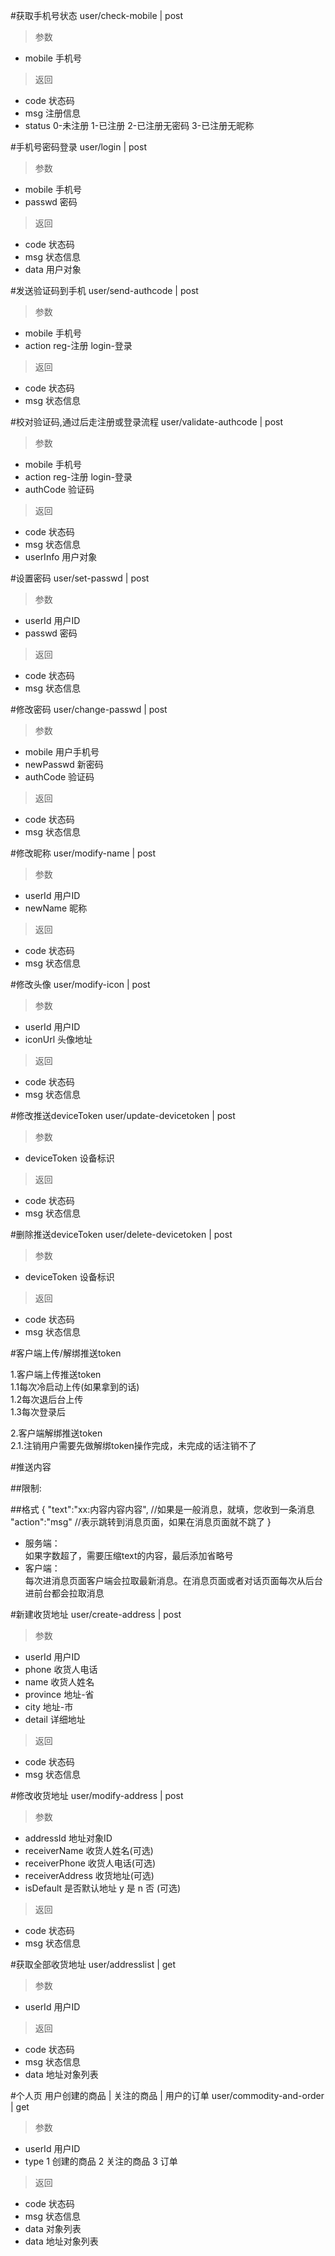 #获取手机号状态
user/check-mobile | post
> 参数
* mobile 手机号

> 返回  
* code 状态码
* msg 注册信息
* status 0-未注册 1-已注册 2-已注册无密码 3-已注册无昵称

#手机号密码登录
user/login | post
> 参数  
* mobile 手机号
* passwd 密码

> 返回  
* code 状态码
* msg 状态信息
* data 用户对象

#发送验证码到手机
user/send-authcode | post
> 参数  
* mobile 手机号
* action reg-注册 login-登录

> 返回  
* code 状态码
* msg 状态信息

#校对验证码,通过后走注册或登录流程
user/validate-authcode | post
> 参数  
* mobile 手机号
* action reg-注册 login-登录
* authCode 验证码

> 返回  
* code 状态码
* msg 状态信息
* userInfo 用户对象

#设置密码
user/set-passwd | post
> 参数  
* userId 用户ID
* passwd 密码

> 返回  
* code 状态码
* msg 状态信息

#修改密码
user/change-passwd | post
> 参数  
* mobile 用户手机号
* newPasswd 新密码
* authCode 验证码

> 返回  
* code 状态码
* msg 状态信息

#修改昵称
user/modify-name | post
> 参数  
* userId 用户ID
* newName 昵称

> 返回  
* code 状态码
* msg 状态信息

#修改头像
user/modify-icon | post
> 参数  
* userId 用户ID
* iconUrl 头像地址

> 返回  
* code 状态码
* msg 状态信息

#修改推送deviceToken
user/update-devicetoken | post
> 参数  
* deviceToken 设备标识

> 返回  
* code 状态码
* msg 状态信息

#删除推送deviceToken
user/delete-devicetoken | post
> 参数  
* deviceToken 设备标识

> 返回  
* code 状态码
* msg 状态信息

#客户端上传/解绑推送token
>
1.客户端上传推送token  
1.1每次冷启动上传(如果拿到的话)  
1.2每次退后台上传  
1.3每次登录后  

>
2.客户端解绑推送token  
2.1.注销用户需要先做解绑token操作完成，未完成的话注销不了  


#推送内容  

##限制: 

##格式
    {
	    "text":"xx:内容内容内容", //如果是一般消息，就填，您收到一条消息
	    "action":"msg" //表示跳转到消息页面，如果在消息页面就不跳了
    }

* 服务端：  
如果字数超了，需要压缩text的内容，最后添加省略号
* 客户端：  
每次进消息页面客户端会拉取最新消息。在消息页面或者对话页面每次从后台进前台都会拉取消息


#新建收货地址
user/create-address | post
> 参数  
* userId 用户ID
* phone 收货人电话
* name 收货人姓名
* province 地址-省
* city 地址-市
* detail 详细地址

> 返回  
* code 状态码
* msg 状态信息

#修改收货地址
user/modify-address | post
> 参数  
* addressId 地址对象ID
* receiverName 收货人姓名(可选)
* receiverPhone 收货人电话(可选)
* receiverAddress 收货地址(可选)
* isDefault 是否默认地址  y 是 n 否 (可选)

> 返回  
* code 状态码
* msg 状态信息

#获取全部收货地址
user/addresslist | get
> 参数  
* userId 用户ID

> 返回  
* code 状态码
* msg 状态信息
* data 地址对象列表

#个人页 用户创建的商品 | 关注的商品 | 用户的订单
user/commodity-and-order | get
> 参数  
* userId 用户ID
* type 1 创建的商品 2 关注的商品 3 订单

> 返回  
* code 状态码
* msg 状态信息
* data 对象列表
* data 地址对象列表
